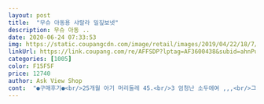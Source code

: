 ```yaml
---
layout: post 
title:  "무슈 아동용 샤랄라 밀짚보넷" 
description: 무슈 아동 ..
date: 2020-06-24 07:33:53 
img: https://static.coupangcdn.com/image/retail/images/2019/04/22/18/7/97e8e713-f361-4900-8cf3-923227f1614c.jpg 
linkUrl: https://link.coupang.com/re/AFFSDP?lptag=AF3600438&subid=ahnPublicAsk&pageKey=212749872&itemId=642503902&vendorItemId=4674830212&traceid=V0-113-5cf69717f12657f6 
categories: [1005] 
color: F15F5F 
price: 12740 
author: Ask View Shop 
cont:  "●구매후기●<br/>25개월 아기 머리둘레 45.<br/>3 엄청난 소두에여 ,,,<br/>그냥 밀짚모자에 뒤에 챙없어서 걸리적거리는거 없고<br/>그냥봤을땐 잘모르겠는데 머리둘레 줄이는끈조절하면서 보게됫네요 ㅎ<br/>그리고 모자 날아가지않게 묶을수있는끈도 ㅎㅎ<br/>근데 모자가 너무 흐물흐물하고 힘이없어서 좀 아쉽네요<br/>긍데 너무 맘에드는걸요 웬걸<br/>끈은 따로 주문해서 끼워 씌워봤는데 넘 이쁘네용ㅎㅎ<br/>너무너무 이뻐요!!^^<br/>두돌촬영할때 썼는데요<br/>마감처리도 불안불안해서 별하나뺐어요<br/>맞는모자찾는건 힘들어서 ㅋ 그냥,이쁜거 사기로 결심 ,,!<br/>머리둘레 조절할수있는 끈이있어요!!와 이건 조으다좋으다 ㅎㅎ<br/>면으로 된 벙거지는 몇개있어서 엄마욕심으로 사봤어요 ㅎㅎ<br/>모자 챙쪽에 철사가한줄?있어요 앞으로 쳐져서 시아를 가리진않겠네여 ㅎ<br/>모자싸이즈가 5254인데<br/>모자챙 끝에는 모양을 잡을수있게 철사인가가 들어있는데요<br/>모자챙에 달려있는 끈은 길어서 잘라줘야 할꺼같아요<br/>밀짚모자 잘못쓰면 촌스러운데<br/>바람불어도 날아가진않을것같아요 ㅎㅎ<br/>보넷보다 좀더 뒤로 끈이있어요 ㅎㅎ<br/>아가도 맘에드는지 계속 쓰고 티비도보고 과자도 먹네요 ㅎㅎ<br/>아이 머리둘레가 50이라 클까 걱정했는데<br/>아이가 싫어해서 뒤로 묶어줬답니다<br/>아이가 잘쓰고 있는걸보니 나쁘진 않은가봐요^^<br/>안에 조절할수있는끈도 있고<br/>양갈래머리를 자주 해주는데 정말 유용하게 쓸꺼같아요 <br/>여자아기를둔 맘이라면 ,,하나씩은,갖고있을 밀집모자 ㅎㅎ<br/>요건 아이가 잘어울리더라구요<br/>챙끝에 철사인가 넣어서 모양잡아주는 모자예요<br/>철사인가가 표는 잘 안나지만 보이긴해요<br/>크지않고 딱 맞는느낌!<br/>허접하게 모자 챙에도 끈이 달려있긴합니다만<br/>확실히 좀크지만 ,,, 고개뒤로슥젖히니 바로 벗겨지긴하지만<br/>25개월 아기 머리둘레 45.<br/>3 엄청난 소두에여 ,,,<br/>그냥 밀짚모자에 뒤에 챙없어서 걸리적거리는거 없고<br/>그냥봤을땐 잘모르겠는데 머리둘레 줄이는끈조절하면서 보게됫네요 ㅎ<br/>그리고 모자 날아가지않게 묶을수있는끈도 ㅎㅎ<br/>근데 모자가 너무 흐물흐물하고 힘이없어서 좀 아쉽네요<br/>긍데 너무 맘에드는걸요 웬걸<br/>끈은 따로 주문해서 끼워 씌워봤는데 넘 이쁘네용ㅎㅎ<br/>너무너무 이뻐요!!^^<br/>두돌촬영할때 썼는데요<br/>마감처리도 불안불안해서 별하나뺐어요<br/>맞는모자찾는건 힘들어서 ㅋ 그냥,이쁜거 사기로 결심 ,,!<br/>머리둘레 조절할수있는 끈이있어요!!와 이건 조으다좋으다 ㅎㅎ<br/>면으로 된 벙거지는 몇개있어서 엄마욕심으로 사봤어요 ㅎㅎ<br/>모자 챙쪽에 철사가한줄?있어요 앞으로 쳐져서 시아를 가리진않겠네여 ㅎ<br/>모자싸이즈가 5254인데<br/>모자챙 끝에는 모양을 잡을수있게 철사인가가 들어있는데요<br/>모자챙에 달려있는 끈은 길어서 잘라줘야 할꺼같아요<br/>밀짚모자 잘못쓰면 촌스러운데<br/>바람불어도 날아가진않을것같아요 ㅎㅎ<br/>보넷보다 좀더 뒤로 끈이있어요 ㅎㅎ<br/>아가도 맘에드는지 계속 쓰고 티비도보고 과자도 먹네요 ㅎㅎ<br/>아이 머리둘레가 50이라 클까 걱정했는데<br/>아이가 싫어해서 뒤로 묶어줬답니다<br/>아이가 잘쓰고 있는걸보니 나쁘진 않은가봐요^^<br/>안에 조절할수있는끈도 있고<br/>양갈래머리를 자주 해주는데 정말 유용하게 쓸꺼같아요 <br/>여자아기를둔 맘이라면 ,,하나씩은,갖고있을 밀집모자 ㅎㅎ<br/>요건 아이가 잘어울리더라구요<br/>챙끝에 철사인가 넣어서 모양잡아주는 모자예요<br/>철사인가가 표는 잘 안나지만 보이긴해요<br/>크지않고 딱 맞는느낌!<br/>허접하게 모자 챙에도 끈이 달려있긴합니다만<br/>확실히 좀크지만 ,,, 고개뒤로슥젖히니 바로 벗겨지긴하지만<br/>" 
---
```

